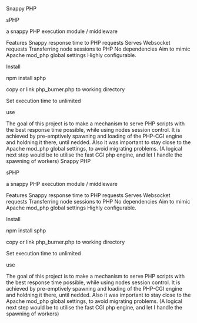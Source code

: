Snappy PHP

sPHP

a snappy PHP execution module / middleware 

Features
Snappy response time to PHP requests
Serves Websocket requests
Transferring node sessions to PHP 
No dependencies
Aim to mimic Apache mod_php global settings
Highly configurable.


Install

npm install sphp

copy or link php_burner.php to working directory

Set execution time to unlimited

use



The goal of this project is to make a mechanism to serve PHP scripts with the best response time possible, while using nodes session control. 
It is achieved by pre-emptively spawning and loading of the PHP-CGI engine and holdning it there, until nedded.
Also it was important to stay close to the Apache mod_php global settings, to avoid migrating problems.
(A logical next step would be to utilise the fast CGI php engine, and let I handle the spawning of workers)
Snappy PHP

sPHP

a snappy PHP execution module / middleware 

Features
Snappy response time to PHP requests
Serves Websocket requests
Transferring node sessions to PHP 
No dependencies
Aim to mimic Apache mod_php global settings
Highly configurable.


Install

npm install sphp

copy or link php_burner.php to working directory

Set execution time to unlimited

use



The goal of this project is to make a mechanism to serve PHP scripts with the best response time possible, while using nodes session control. 
It is achieved by pre-emptively spawning and loading of the PHP-CGI engine and holdning it there, until nedded.
Also it was important to stay close to the Apache mod_php global settings, to avoid migrating problems.
(A logical next step would be to utilise the fast CGI php engine, and let I handle the spawning of workers)

